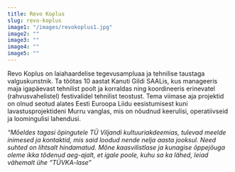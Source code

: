 ```yaml
---
title: Revo Koplus
slug: revo-koplus
image1: "/images/revokoplus1.jpg"
image2: ""
image3: ""
image4: ""
image5: ""
---
```


Revo Koplus on laiahaardelise tegevusampluaa ja tehnilise taustaga valguskunstnik. Ta töötas 10 aastat Kanuti Gildi SAALis, kus manageeris maja igapäevast tehnilist poolt ja korraldas ning koordineeris erinevatel (rahvusvahelistel) festivalidel tehnilist teostust. Tema viimase aja projektid on olnud seotud alates Eesti Euroopa Liidu eesistumisest kuni lavastusprojektideni Murru vanglas, mis on nõudnud keerulisi, operatiivseid ja loomingulisi lahendusi.

*“Mõeldes tagasi õpingutele TÜ Viljandi kultuuriakdeemias, tulevad meelde inimesed ja kontaktid, mis said loodud nende nelja aasta jooksul. Need suhted on lihtsalt hindamatud. Mõne kaasvilistlase ja kunagise õppejõuga oleme ikka tõdenud aeg-ajalt, et igale poole, kuhu sa ka lähed, leiad vähemalt ühe “TÜVKA-lase”*

